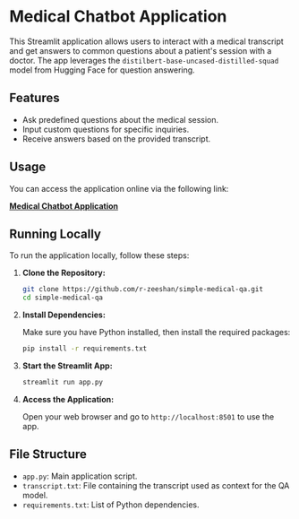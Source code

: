 
# Medical Chatbot Application

This Streamlit application allows users to interact with a medical transcript and get answers to common questions about a patient's session with a doctor. The app leverages the `distilbert-base-uncased-distilled-squad` model from Hugging Face for question answering.

## Features

- Ask predefined questions about the medical session.
- Input custom questions for specific inquiries.
- Receive answers based on the provided transcript.

## Usage

You can access the application online via the following link:

[**Medical Chatbot Application**](https://simple-mdc.streamlit.app/)

## Running Locally

To run the application locally, follow these steps:

1. **Clone the Repository:**

   ```bash
   git clone https://github.com/r-zeeshan/simple-medical-qa.git
   cd simple-medical-qa
   ```

2. **Install Dependencies:**

   Make sure you have Python installed, then install the required packages:

   ```bash
   pip install -r requirements.txt
   ```

3. **Start the Streamlit App:**

   ```bash
   streamlit run app.py
   ```

4. **Access the Application:**

   Open your web browser and go to `http://localhost:8501` to use the app.

## File Structure

- `app.py`: Main application script.
- `transcript.txt`: File containing the transcript used as context for the QA model.
- `requirements.txt`: List of Python dependencies.
